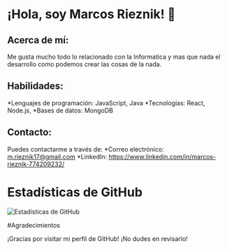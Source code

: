 # ¡Hola, soy Marcos Rieznik! 👋

## Acerca de mí:

Me gusta mucho todo lo relacionado con la Informatica y mas que nada el desarrollo como podemos crear las cosas de la nada.

## Habilidades:
*Lenguajes de programación: JavaScript, Java
*Tecnologías: React, Node.js, 
*Bases de datos: MongoDB

## Contacto:
Puedes contactarme a través de:
*Correo electrónico: m.rieznik17@gmail.com
*LinkedIn: https://www.linkedin.com/in/marcos-rieznik-774209232/

# Estadísticas de GitHub

![Estadísticas de GitHub](https://github-readme-stats.vercel.app/api?username=MRieznik&show_icons=true&count_private=true&hide=prs,issues&theme=radical)



#Agradecimientos

¡Gracias por visitar mi perfil de GitHub! ¡No dudes en revisarlo!
